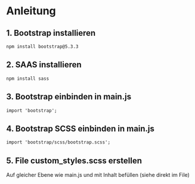 # Anleitung

## 1. Bootstrap installieren
`npm install bootstrap@5.3.3`

## 2. SAAS installieren 
`npm install sass`

## 3. Bootstrap einbinden in main.js
`import 'bootstrap';`

## 4. Bootstrap SCSS einbinden in main.js
`import 'bootstrap/scss/bootstrap.scss';`

## 5. File custom_styles.scss erstellen
Auf gleicher Ebene wie main.js und mit Inhalt befüllen (siehe direkt im File)